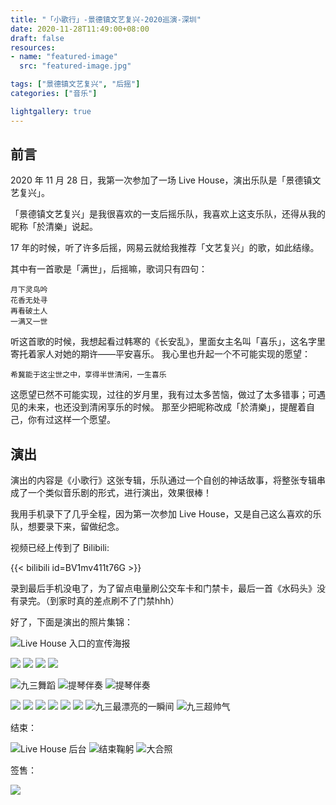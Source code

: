 ```yaml
---
title: "「小歌行」-景德镇文艺复兴-2020巡演-深圳"
date: 2020-11-28T11:49:00+08:00
draft: false
resources:
- name: "featured-image"
  src: "featured-image.jpg"

tags: ["景德镇文艺复兴", "后摇"]
categories: ["音乐"]

lightgallery: true
---
```


## 前言

2020 年 11 月 28 日，我第一次参加了一场 Live House，演出乐队是「景德镇文艺复兴」。

「景德镇文艺复兴」是我很喜欢的一支后摇乐队，我喜欢上这支乐队，还得从我的昵称「於清樂」说起。

17 年的时候，听了许多后摇，网易云就给我推荐「文艺复兴」的歌，如此结缘。

其中有一首歌是「满世」，后摇嘛，歌词只有四句：

```
月下灵鸟吟
花香无处寻
再看破土人
一满又一世
```

听这首歌的时候，我想起看过韩寒的《长安乱》，里面女主名叫「喜乐」，这名字里寄托着家人对她的期许——平安喜乐。
我心里也升起一个不可能实现的愿望：

```
希冀能于这尘世之中，享得半世清闲，一生喜乐
```

这愿望已然不可能实现，过往的岁月里，我有过太多苦恼，做过了太多错事；可遇见的未来，也还没到清闲享乐的时候。
那至少把昵称改成「於清樂」，提醒着自己，你有过这样一个愿望。

## 演出

演出的内容是《小歌行》这张专辑，乐队通过一个自创的神话故事，将整张专辑串成了一个类似音乐剧的形式，进行演出，效果很棒！

我用手机录下了几乎全程，因为第一次参加 Live House，又是自己这么喜欢的乐队，想要录下来，留做纪念。

视频已经上传到了 Bilibili:

{{< bilibili id=BV1mv411t76G >}}

录到最后手机没电了，为了留点电量刷公交车卡和门禁卡，最后一首《水码头》没有录完。（到家时真的差点刷不了门禁hhh）


好了，下面是演出的照片集锦：

![Live House 入口的宣传海报](/images/jingdezhen-renaissance-band/968138-20201128113509598-520668629.jpg)


![](/images/jingdezhen-renaissance-band/968138-20201128113624303-2016722864.jpg)
![](/images/jingdezhen-renaissance-band/968138-20201128113628764-1153463538.jpg)
![](/images/jingdezhen-renaissance-band/968138-20201128113638014-1594750779.jpg)
![](/images/jingdezhen-renaissance-band/968138-20201128114120474-1364776540.jpg)

![九三舞蹈](/images/jingdezhen-renaissance-band/968138-20201128114814888-740961187.jpg)
![提琴伴奏](/images/jingdezhen-renaissance-band/968138-20201128114128067-1544370442.jpg)
![提琴伴奏](/images/jingdezhen-renaissance-band/968138-20201128114139889-1898640004.jpg)

![](/images/jingdezhen-renaissance-band/968138-20201128114147861-2104586359.jpg)
![](/images/jingdezhen-renaissance-band/968138-20201128114155271-1084407368.jpg)
![](/images/jingdezhen-renaissance-band/968138-20201128114227530-1597188845.jpg)
![](/images/jingdezhen-renaissance-band/968138-20201128114241120-99677935.jpg)
![](/images/jingdezhen-renaissance-band/968138-20201128114247824-172194041.jpg)
![](/images/jingdezhen-renaissance-band/968138-20201128114253686-145509147.jpg)
![九三最漂亮的一瞬间](/images/jingdezhen-renaissance-band/968138-20201128114300937-1249145761.jpg)
![九三超帅气](/images/jingdezhen-renaissance-band/968138-20201128114309169-866899330.jpg)

结束：

![Live House 后台](/images/jingdezhen-renaissance-band/968138-20201128114357231-542104843.jpg)
![结束鞠躬](/images/jingdezhen-renaissance-band/968138-20201128114431651-1177933036.jpg)
![大合照](/images/jingdezhen-renaissance-band/968138-20201128114503863-1307895977.jpg)

签售：

![](/images/jingdezhen-renaissance-band/968138-20201128114723297-452926719.jpg)
